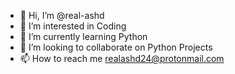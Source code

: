 - 👋 Hi, I’m @real-ashd
- 👀 I’m interested in Coding
- 🌱 I’m currently learning Python
- 💞️ I’m looking to collaborate on Python Projects
- 📫 How to reach me realashd24@protonmail.com

<!---
real-ashd/real-ashd is a ✨ special ✨ repository because its `README.md` (this file) appears on your GitHub profile.
You can click the Preview link to take a look at your changes.
--->

